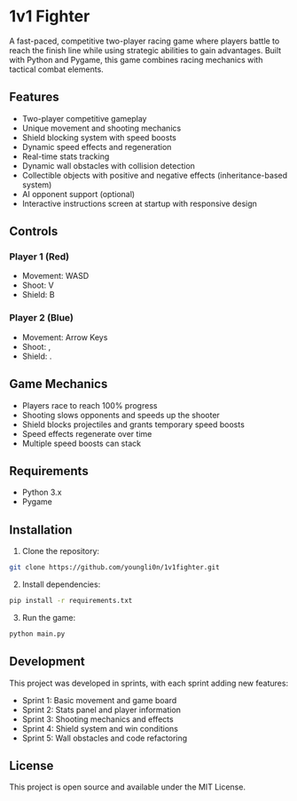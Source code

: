 # 1v1 Fighter

A fast-paced, competitive two-player racing game where players battle to reach the finish line while using strategic abilities to gain advantages. Built with Python and Pygame, this game combines racing mechanics with tactical combat elements.

## Features

- Two-player competitive gameplay
- Unique movement and shooting mechanics
- Shield blocking system with speed boosts
- Dynamic speed effects and regeneration
- Real-time stats tracking
- Dynamic wall obstacles with collision detection
- Collectible objects with positive and negative effects (inheritance-based system)
- AI opponent support (optional)
- Interactive instructions screen at startup with responsive design

## Controls

### Player 1 (Red)
- Movement: WASD
- Shoot: V
- Shield: B

### Player 2 (Blue)
- Movement: Arrow Keys
- Shoot: ,
- Shield: .

## Game Mechanics

- Players race to reach 100% progress
- Shooting slows opponents and speeds up the shooter
- Shield blocks projectiles and grants temporary speed boosts
- Speed effects regenerate over time
- Multiple speed boosts can stack

## Requirements

- Python 3.x
- Pygame

## Installation

1. Clone the repository:
```bash
git clone https://github.com/youngli0n/1v1fighter.git
```

2. Install dependencies:
```bash
pip install -r requirements.txt
```

3. Run the game:
```bash
python main.py
```

## Development

This project was developed in sprints, with each sprint adding new features:
- Sprint 1: Basic movement and game board
- Sprint 2: Stats panel and player information
- Sprint 3: Shooting mechanics and effects
- Sprint 4: Shield system and win conditions
- Sprint 5: Wall obstacles and code refactoring

## License

This project is open source and available under the MIT License. 